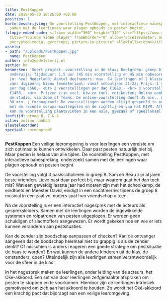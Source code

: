 ```yaml
---
title: PestKoppen
date: 2018-05-30 16:26:00 +02:00
position: 1
korte-beschrijving: De voorstelling PestKoppen, met interactieve nabespreking, onderzoekt
  samen met de leerlingen waar plagen ophoudt en pesten begint.
filmpje-embed-code: <iframe width="560" height="315" src="https://www.youtube.com/embed/54LS8dRYBcM"
  title="YouTube video player" frameborder="0" allow="accelerometer; autoplay; clipboard-write;
  encrypted-media; gyroscope; picture-in-picture" allowfullscreen></iframe>
assets:
- path: "/uploads/PestKoppen.jpg"
  name: PestKoppen
author: info@opde1sterij.nl
sectie: bo
kenmerken: 'Soort project: voorstelling in de klas; Doelgroep: groep 6 t/m 8 ook speciaal
  onderwijs; Tijdsduur: 1,5 uur (45 min voorstelling en 45 min nabespreking); Aangeboden
  in: heel Nederland; Aantal deelnemers: max. 64 leerlingen of 2 klassen; Maakt gebruik
  van: digibord; Nieuw lesmateriaal: vanaf schooljaar 21-22; Prijs: 1 voorstelling
  per dag €660,- <br> 2 voorstellingen per dag €1080,- <br> 3 voorstellingen per dag
  €1450,- <br>  Prijzen zijn excl. btw en incl. reiskosten; Online aanbod: Live vanuit
  de studio, via Zoom of Teams. De online-voorstelling duurt 35 min., de online-nabespreking
  30 min. ; Coronaproof: De voorstellingen worden altijd gespeeld in overeenstemming
  met de recente corona-maatregelen en de richtlijnen van het RIVM. Afhankelijk daarvan
  kan de voorstelling plaatsvinden in een aula, gymzaal of speellokaal.'
leeftijd: groep 6, 7 & 8
actie: online aanbod
sleutelwoorden: 
speciaal: coronaproof
---
```


**PestKoppen** Een veilige leeromgeving is voor leerlingen een vereiste om zich optimaal te kunnen ontwikkelen. Daar past pesten natuurlijk niet bij. Maar pesten is helaas van alle tijden. De voorstelling PestKoppen, met interactieve nabespreking, onderzoekt samen met de leerlingen waar plagen ophoudt en pesten begint. 

De voorstelling volgt 3 basisscholieren in groep 8. Sam en Beau zijn al jaren beste vrienden. Lieve past daar perfect bij, maar waarom gaat het dan toch mis? Wat een geweldig laatste jaar had moeten zijn met het schoolkamp, de eindtoets en Meester David, eindigt in een nachtmerrie: tijdens de groep 8 musical in een zaal vol ouders spat hun vriendschap uiteen.

Na de voorstelling is er een interactief nagesprek met de acteurs als gespreksleiders. Samen met de leerlingen worden de ingewikkelde systemen en rolpatronen van pesten uitgeplozen. Er worden geen schuldigen of slachtoffers aangewezen. Er wordt gekeken hoe en wie er iets kunnen veranderen aan pestsituaties. 

Kan de zender zijn boodschap aanpassen of checken? Kan de ontvanger aangeven dat de boodschap helemaal niet zo grappig is als de zender denkt? Of misschien is anders reageren een goede strategie om pestsituatie de baas te worden? En wat kunnen de andere kinderen uit de klas, de omstanders, doen? Uiteindelijk zijn alle leerlingen samen verantwoordelijk voor de sfeer in de klas.

In het nagesprek maken de leerlingen, onder leiding van de acteurs, het Oké-akkoord. Een set van door leerlingen zelfgemaakte afspraken om pesten te stoppen en te voorkomen. Hierdoor zijn de leerlingen intrinsiek gemotiveerd om zich aan het akkoord te houden. Zo wordt het Oké-akkoord een krachtig pact dat bijdraagt aan een veilige leeromgeving.
